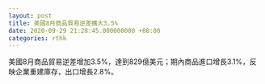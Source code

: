 ```yaml
---
layout: post
title: 美國8月商品貿易逆差擴大3.5%
date: 2020-09-29 21:28:45.000000000 +08:00
categories: rthk
---
```


美國8月商品貿易逆差增加3.5%，達到829億美元；期內商品進口增長3.1%，反映企業重建庫存，出口增長2.8%。
